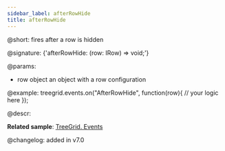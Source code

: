 ```yaml
---
sidebar_label: afterRowHide
title: afterRowHide
---          
```


@short: fires after a row is hidden

@signature: {'afterRowHide: (row: IRow) => void;'}

@params: 
- row   object  an object with a row configuration

@example:
treegrid.events.on("AfterRowHide", function(row){
    // your logic here
});

@descr:

**Related sample**: [TreeGrid. Events](https://snippet.dhtmlx.com/sgwnxshe)

@changelog: added in v7.0
